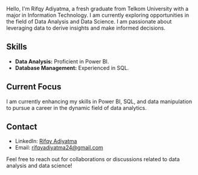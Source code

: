 Hello, I'm Rifqy Adiyatma, a fresh graduate from Telkom University with a major in Information Technology. 
I am currently exploring opportunities in the field of Data Analysis and Data Science. 
I am passionate about leveraging data to derive insights and make informed decisions.

## Skills
- **Data Analysis:** Proficient in Power BI.
- **Database Management:** Experienced in SQL.

## Current Focus
I am currently enhancing my skills in Power BI, SQL, and data manipulation to pursue a career in the dynamic field of data analytics.

## Contact
- LinkedIn: [Rifqy Adiyatma](https://www.linkedin.com/in/rifqyadiyatma/)
- Email: rifqyadiyatma24@gmail.com

Feel free to reach out for collaborations or discussions related to data analysis and data science!
